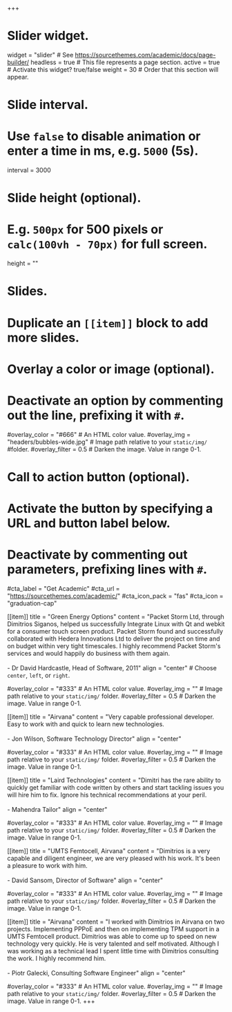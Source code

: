 +++
# Slider widget.
widget = "slider"  # See https://sourcethemes.com/academic/docs/page-builder/
headless = true  # This file represents a page section.
active = true  # Activate this widget? true/false
weight = 30  # Order that this section will appear.

# Slide interval.
# Use `false` to disable animation or enter a time in ms, e.g. `5000` (5s).
interval = 3000

# Slide height (optional).
# E.g. `500px` for 500 pixels or `calc(100vh - 70px)` for full screen.
height = ""

# Slides.
# Duplicate an `[[item]]` block to add more slides.

  # Overlay a color or image (optional).
  #   Deactivate an option by commenting out the line, prefixing it with `#`.
  #overlay_color = "#666"  # An HTML color value.
  #overlay_img = "headers/bubbles-wide.jpg"  # Image path relative to your `static/img/` #folder.
  #overlay_filter = 0.5  # Darken the image. Value in range 0-1.

  # Call to action button (optional).
  #   Activate the button by specifying a URL and button label below.
  #   Deactivate by commenting out parameters, prefixing lines with `#`.
  #cta_label = "Get Academic"
  #cta_url = "https://sourcethemes.com/academic/"
  #cta_icon_pack = "fas"
  #cta_icon = "graduation-cap"

[[item]]
  title = "Green Energy Options"
  content = "Packet Storm Ltd, through Dimitrios Siganos, helped us successfully Integrate Linux with Qt and webkit for a consumer touch screen product. Packet Storm found and successfully collaborated with Hedera Innovations Ltd to deliver the project on time and on budget within very tight timescales. I highly recommend Packet Storm's services and would happily do business with them again.<br/><br/> - Dr David Hardcastle, Head of Software, 2011"
  align = "center" # Choose `center`, `left`, or `right`.

  #overlay_color = "#333"  # An HTML color value.
  #overlay_img = ""  # Image path relative to your `static/img/` folder.
  #overlay_filter = 0.5  # Darken the image. Value in range 0-1.

[[item]]
  title = "Airvana"
  content = "Very capable professional developer. Easy to work with and quick to learn new technologies.<br/><br/> - Jon Wilson, Software Technology Director"
  align = "center"

  #overlay_color = "#333"  # An HTML color value.
  #overlay_img = ""  # Image path relative to your `static/img/` folder.
  #overlay_filter = 0.5  # Darken the image. Value in range 0-1.

[[item]]
  title = "Laird Technologies"
  content = "Dimitri has the rare ability to quickly get familiar with code written by others and start tackling issues you will hire him to fix. Ignore his technical recommendations at your peril. <br/><br/> - Mahendra Tailor"
  align = "center"  

  #overlay_color = "#333"  # An HTML color value.
  #overlay_img = ""  # Image path relative to your `static/img/` folder.
  #overlay_filter = 0.5  # Darken the image. Value in range 0-1.

[[item]]
  title = "UMTS Femtocell, Airvana"
  content = "Dimitrios is a very capable and diligent engineer, we are very pleased with his work. It's been a pleasure to work with him. <br/><br/> - David Sansom, Director of Software"
  align = "center"  

  #overlay_color = "#333"  # An HTML color value.
  #overlay_img = ""  # Image path relative to your `static/img/` folder.
  #overlay_filter = 0.5  # Darken the image. Value in range 0-1.

  [[item]]
  title = "Airvana"
  content = "I worked with Dimitrios in Airvana on two projects. Implementing PPPoE and then on implementing TPM support in a UMTS Femtocell product. Dimitrios was able to come up to speed on new technology very quickly. He is very talented and self motivated. Although I was working as a technical lead I spent little time with Dimitrios consulting the work. I highly recommend him. <br/><br/> - Piotr Galecki, Consulting Software Engineer"
  align = "center"  

  #overlay_color = "#333"  # An HTML color value.
  #overlay_img = ""  # Image path relative to your `static/img/` folder.
  #overlay_filter = 0.5  # Darken the image. Value in range 0-1.
+++
